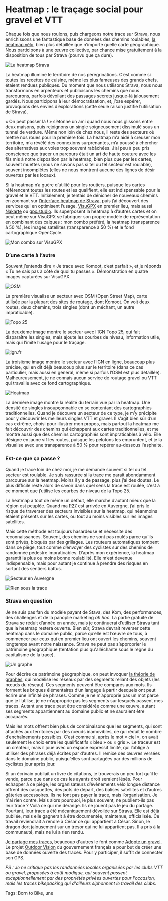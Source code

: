 # Heatmap : le traçage social pour gravel et VTT

Chaque fois que nous roulons, puis chargeons notre trace sur Strava, nous enrichissons une fantastique base de données des chemins roulables, [la heatmap vélo](https://www.strava.com/heatmap#7.00/3.67924/43.44260/hot/all), bien plus détaillée que n’importe quelle carte géographique. Nous participons à une œuvre collective, par chance mise gratuitement à la disposition de tous par Strava (pourvu que ça dure).<span id="more-64356"></span>

![La heatmap Strava](https://tcrouzet.com/images_tc/2022/09/mp00.jpg)

La heatmap illumine le territoire de nos pérégrinations. C’est comme si toutes les recettes de cuisine, même les plus fameuses des grands chefs, étaient rendues publiques. Du moment que nous utilisons Strava, nous nous transformons en arpenteurs et publicisons les chemins que nous parcourons, parfois dévoilant des passages secrets jusque-là jalousement gardés. Nous participons à leur démocratisation, et, j’ose espérer, provoquons des envies d’explorations (cette seule raison justifie l’utilisation de Strava).

« On peut passer là ! » s’étonne un ami quand nous nous glissons entre deux maisons, puis rejoignons un single soigneusement dissimulé sous un tunnel de verdure. Même non loin de chez nous, il reste des secteurs où mettre nos roues pour la première fois. La heatmap m’a aidé à creuser mon territoire, m’a révélé des connexions surprenantes, m’a poussé à chercher des alternatives aux voies trop souvent rabâchées. J’ai peu à peu pris conscience que tracer un parcours était un art de haute couture avec les fils mis à notre disposition par la heatmap, bien plus que par les cartes, souvent muettes (nous ne savons pas si tel ou tel secteur est roulable), souvent incomplètes (elles ne nous montrent aucune des lignes de désir ouvertes par les locaux).

Si la heatmap n’a guère d’utilité pour les routiers, puisque les cartes référencent toutes les routes et les qualifient, elle est indispensable pour le gravel et le VTT. Initialement, je tentais de dénicher de nouveaux chemins en zoomant sur [l’interface heatmap de Strava](https://www.strava.com/heatmap), puis j’ai découvert des services qui en optimisent l’usage, [VisuGPX](https://www.visugpx.com/) en premier lieu, mais aussi [Nakarte](https://nakarte.me/) ou [gpx.studio](https://nakarte.me/). Ils superposent la heatmap à d’autres cartes et on peut même sur VisuGPX se fabriquer son propre modèle de représentation en combinant des calques : mon combo préféré, la heatmap (transparence à 50 %), les images satellites (transparence à 50 %) et le fond cartographique OpenCycle.

![Mon combo sur VisuGPX](https://tcrouzet.com/images_tc/2022/09/mp02.jpg)

### D’une carte à l’autre

Souvent j’entends dire « Je trace avec Komoot, c’est parfait », et je réponds « Tu ne sais pas à côté de quoi tu passes ». Démonstration en quatre images capturées sur VisuGPX.

![OSM](https://tcrouzet.com/images_tc/2022/09/mp03.jpg)

La première visualise un secteur avec OSM (Open Street Map), carte utilisée par la plupart des sites de routage, dont Komoot. On voit deux routes, deux chemins, trois singles (dont un méchant, un autre impraticable).

![Topo 25](https://tcrouzet.com/images_tc/2022/09/mp04.jpg)

La deuxième image montre le secteur avec l’IGN Topo 25, qui fait disparaître les singles, mais ajoute les courbes de niveau, information utile, mais qui l’imite l’usage pour le traçage.

![Ign.fr](https://tcrouzet.com/images_tc/2022/09/mp06.jpg)

La troisième image montre le secteur avec l’IGN en ligne, beaucoup plus précise, qui en dit déjà beaucoup plus sur le territoire (dans ce cas particulier, mais aussi en général, même si parfois l’OSM est plus détaillée). Malheureusement, je ne connais aucun service de routage gravel ou VTT qui travaille avec ce fond cartographique.

![Heatmap](https://tcrouzet.com/images_tc/2022/09/mp07.jpg)

La dernière image montre la réalité du terrain vue par la heatmap. Une densité de singles insoupçonnable en se contentant des cartographies traditionnelles. Quand je découvre un secteur de ce type, je m’y précipite pour y découvrir les meilleurs singles VTT et gravel. Il s’agit bien sûr d’un cas extrême, choisi pour illustrer mon propos, mais partout la heatmap me fait découvrir des chemins qui échappent aux cartes traditionnelles, et me montre aussi que des chemins cartographiés sont impraticables à vélo. Elle désigne en jaune vif les routes, puisque les pelotons les empruntent, et je la visualise avec une transparence à 50 % pour repérer au-dessous l'asphalte.

### Est-ce que ça passe ?

Quand je trace loin de chez moi, je me demande souvent si tel ou tel secteur est roulable. Je suis rassurée si la trace me paraît abondamment parcourue sur la heatmap. Moins il y a de passage, plus j’ai des doutes. Le plus difficile reste alors de savoir dans quel sens la trace est roulée, c’est à ce moment que j’utilise les courbes de niveau de la Topo 25.

La heatmap a tout de même un défaut, elle marche d’autant mieux que la région est peuplée. Quand ma [P27](https://tcrouzet.com/p27/) est arrivée en Auvergne, j’ai pris le risque de traverser des secteurs invisibles sur la heatmap, qui néanmoins étaient présents sur les cartes, ou tout au moins visibles sur les images satellites.

Mais cette méthode est toujours hasardeuse et nécessite des reconnaissances. Souvent, des chemins ne sont pas roulés parce qu’ils sont privés, bloqués par des grillages. Les routeurs automatiques tombent dans ce piège, tout comme d’envoyer des cyclistes sur des chemins de randonnée pédestre impraticables. D’après mon expérience, la heatmap garantit la plus ou moins bonne roulabilité. Elle m’est devenue indispensable, mais pour autant je continue à prendre des risques en sortant des sentiers battus.

![Secteur en Auvergne](https://tcrouzet.com/images_tc/2022/09/mp08.jpg)

![Rien sous la trace](https://tcrouzet.com/images_tc/2022/09/mp09.jpg)

### Strava en question

Je ne suis pas fan du modèle payant de Stava, des Kom, des performances, des challenges et de la panoplie marketing *ah hoc*. La partie gratuite de Strava se réduit d’année en année, mais je continuerai d’utiliser Strava tant que la heatmap restera ouverte. Bien sûr, Strava devrait reverser cette heatmap dans le domaine public, parce qu’elle est l’œuvre de tous, à commencer par ceux qui en premier lieu ont ouvert les chemins, souvent longtemps avant notre naissance. Strava ne peut pas s’approprier le patrimoine géographique (tentation plus qu'alléchante sous le règne du capitalisme de la trace).

![Un graphe](https://tcrouzet.com/images_tc/2022/09/graphe.png)

Pour décrire ce patrimoine géographique, on peut invoquer [la théorie de graphes](https://fr.wikipedia.org/wiki/Th%C3%A9orie_des_graphes), qui modélise les réseaux par des segments reliant des objets (les nœuds du réseau). Ces segments peuvent être comparés aux mots. Ils forment les briques élémentaires d’un langage à partir desquels ont peut écrire une infinité de phrases. Comme je ne m’approprie pas un mot parce que je l’utilise, je ne m’approprie pas les segments sur lesquels passent mes traces. Autant une trace peut être considérée comme une œuvre, autant ses segments appartiennent au domaine public et ne sauraient être accaparés.

Mais les mots offrent bien plus de combinaisons que les segments, qui sont attachés aux territoires par des nœuds inamovibles, ce qui réduit le nombre d’enchaînements possibles. C’est comme si, après le mot « ciel », on avait seulement le choix entre les qualificatifs « bleu » ou « gris ». Le traceur est un créateur, mais il joue avec un espace expressif limité, qui l’oblige à utiliser des phrases déjà écrites par d’autres. Il remixe des œuvres versées dans le domaine public, puisqu’elles sont partagées par des millions de cyclistes jour après jour.

Si un écrivain publiait un livre de citations, je trouverais un peu fort qu’il le vende, parce que dans ce cas les ayants droit seraient lésés. Pour échapper à ce piège, les organisateurs d’évènements vélo longue distance offrent des casquettes, des pots de départ, des balises satellites et d’autres gâteries accessoires. Ils ne font pas payer la trace, mais l’organisation. Je n'ai rien contre. Mais alors pourquoi, le plus souvent, ne publient-ils pas leur trace ? Voilà ce qui me dérange. Ils ne jouent pas le jeu du partage. Pourtant, leur trace a été mécaniquement dévoilée sur Strava. Elle est déjà publiée, mais elle gagnerait à être documentée, maintenue, officialisée. Ce travail reviendrait à rendre à César ce qui appartient à César. Sinon, le dragon dort jalousement sur un trésor qui ne lui appartient pas. Il a pris à la communauté, mais ne lui a rien rendu.

[Je partage mes traces](https://tcrouzet.com/traces-gravel-et-vtt/), beaucoup d'autres le font comme [Adopte un gravel](https://www.pyreneesoutdoor.fun/adopteungravel). Le projet [Outdoor Vision](https://outdoorvision.fr/) du gouvernement français a pour but de créer une base de données ouverte des traces. Pour y participer, il suffit de connecter son GPS.

*PS : Je ne critique pas les randonnées locales organisées par les clubs VTT ou gravel, proposées à coût modique, qui souvent passent exceptionnellement par des propriétés privées ouvertes pour l'occasion, mais les traces bikepacking qui d'ailleurs siphonnent le travail des clubs.*

Tags: Born to Bike, une